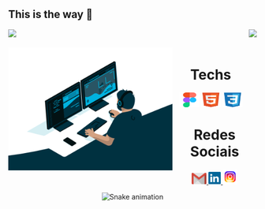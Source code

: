 ## This is the way 👋

<div>
  <img  height="180em" src="https://github-readme-stats.vercel.app/api?username=Marcelo-D2&show_icons=true&theme=tokyonight&include_all_commits=true&count_private=true"/>
  <img align="right" height="180em" src="https://github-readme-stats.vercel.app/api/top-langs/?username=Marcelo-D2&layout=compact&langs_count=16&theme=tokyonight"/>
</div>

<div  align="center"> 
  <div style="display: inline_block"><br>
    <img align="left" height="250" alt="coding-time" src="code.gif">
    <h1 align="center">Techs</h1>
    <img align="center" height="30" width="40" alt="js-icon"  src="https://raw.githubusercontent.com/devicons/devicon/master/icons/figma/figma-original.svg">
    <img align="center" height="30" width="40" alt="html-icon" src="https://raw.githubusercontent.com/devicons/devicon/master/icons/html5/html5-original.svg">
    <img align="center" height="30" width="40" alt="css-icon" src="https://raw.githubusercontent.com/devicons/devicon/master/icons/css3/css3-original.svg">
   </div>
    
  
  <h1 align="center">Redes Sociais</h1>
    <a href = "mailto: marcelojsd2@gmail.com">
      <img width="30" src="gmail.svg">
    </a>
    <a href = "https://www.linkedin.com/in/marcelojosé/">
      <img width="25" src="linkedin.svg">
    </a>
    <a href = "https://www.instagram.com/marcelo_js_si/">
      <img width="30" src="instagram.svg">
    </a>
  
  ![Snake animation](https://github.com/Marcelo-D2/Marcelo-D2/blob/output/github-contribution-grid-snake.svg)
  
</div>



<!--
**Marcelo-D2/Marcelo-D2** is a ✨ _special_ ✨ repository because its `README.md` (this file) appears on your GitHub profile.

Here are some ideas to get you started:

- 🔭 I’m currently working on ...
- 🌱 I’m currently learning ...
- 👯 I’m looking to collaborate on ...
- 🤔 I’m looking for help with ...
- 💬 Ask me about ...
- 📫 How to reach me: ...
- 😄 Pronouns: ...
- ⚡ Fun fact: ...
-->

